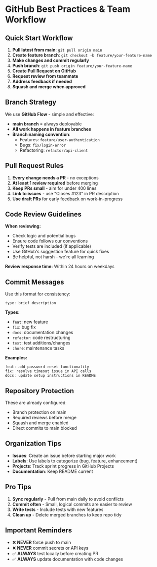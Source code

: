 # GitHub Best Practices & Team Workflow

## Quick Start Workflow

1. **Pull latest from main**: `git pull origin main`
2. **Create feature branch**: `git checkout -b feature/your-feature-name`
3. **Make changes and commit regularly**
4. **Push branch**: `git push origin feature/your-feature-name`
5. **Create Pull Request on GitHub**
6. **Request review from teammate**
7. **Address feedback if needed**
8. **Squash and merge when approved**

## Branch Strategy

We use **GitHub Flow** - simple and effective:

- **main branch** = always deployable
- **All work happens in feature branches**
- **Branch naming convention**:
  - Features: `feature/user-authentication`
  - Bugs: `fix/login-error`
  - Refactoring: `refactor/api-client`

## Pull Request Rules

1. **Every change needs a PR** - no exceptions
2. **At least 1 review required** before merging
3. **Keep PRs small** - aim for under 400 lines
4. **Link to issues** - use "Closes #123" in PR description
5. **Use draft PRs** for early feedback on work-in-progress

## Code Review Guidelines

**When reviewing:**
- Check logic and potential bugs
- Ensure code follows our conventions
- Verify tests are included (if applicable)
- Use GitHub's suggestion feature for quick fixes
- Be helpful, not harsh - we're all learning

**Review response time:** Within 24 hours on weekdays

## Commit Messages

Use this format for consistency:

```
type: brief description
```

**Types:**
- `feat`: new feature
- `fix`: bug fix
- `docs`: documentation changes
- `refactor`: code restructuring
- `test`: test additions/changes
- `chore`: maintenance tasks

**Examples:**
```
feat: add password reset functionality
fix: resolve timeout issue in API calls
docs: update setup instructions in README
```

## Repository Protection

These are already configured:
- Branch protection on main
- Required reviews before merge
- Squash and merge enabled
- Direct commits to main blocked

## Organization Tips

- **Issues**: Create an issue before starting major work
- **Labels**: Use labels to categorize (bug, feature, enhancement)
- **Projects**: Track sprint progress in GitHub Projects
- **Documentation**: Keep README current

## Pro Tips

1. **Sync regularly** - Pull from main daily to avoid conflicts
2. **Commit often** - Small, logical commits are easier to review
3. **Write tests** - Include tests with new features
4. **Clean up** - Delete merged branches to keep repo tidy

## Important Reminders

- ❌ **NEVER** force push to main
- ❌ **NEVER** commit secrets or API keys
- ✅ **ALWAYS** test locally before creating PR
- ✅ **ALWAYS** update documentation with code changes